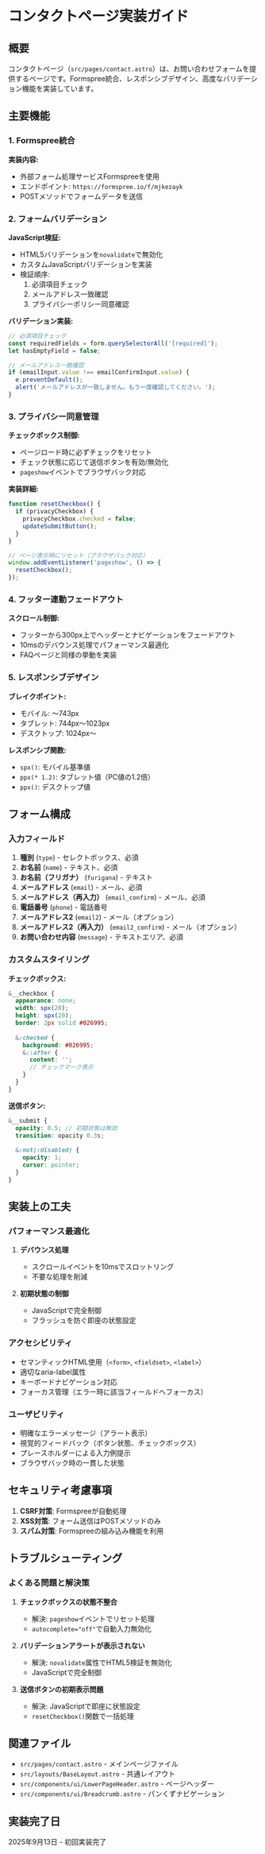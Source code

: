 # コンタクトページ実装ガイド

## 概要

コンタクトページ（`src/pages/contact.astro`）は、お問い合わせフォームを提供するページです。Formspree統合、レスポンシブデザイン、高度なバリデーション機能を実装しています。

## 主要機能

### 1. Formspree統合

**実装内容:**
- 外部フォーム処理サービスFormspreeを使用
- エンドポイント: `https://formspree.io/f/mjkezayk`
- POSTメソッドでフォームデータを送信

### 2. フォームバリデーション

**JavaScript検証:**
- HTML5バリデーションを`novalidate`で無効化
- カスタムJavaScriptバリデーションを実装
- 検証順序:
  1. 必須項目チェック
  2. メールアドレス一致確認
  3. プライバシーポリシー同意確認

**バリデーション実装:**
```javascript
// 必須項目チェック
const requiredFields = form.querySelectorAll('[required]');
let hasEmptyField = false;

// メールアドレス一致確認
if (emailInput.value !== emailConfirmInput.value) {
  e.preventDefault();
  alert('メールアドレスが一致しません。もう一度確認してください。');
}
```

### 3. プライバシー同意管理

**チェックボックス制御:**
- ページロード時に必ずチェックをリセット
- チェック状態に応じて送信ボタンを有効/無効化
- `pageshow`イベントでブラウザバック対応

**実装詳細:**
```javascript
function resetCheckbox() {
  if (privacyCheckbox) {
    privacyCheckbox.checked = false;
    updateSubmitButton();
  }
}

// ページ表示時にリセット（ブラウザバック対応）
window.addEventListener('pageshow', () => {
  resetCheckbox();
});
```

### 4. フッター連動フェードアウト

**スクロール制御:**
- フッターから300px上でヘッダーとナビゲーションをフェードアウト
- 10msのデバウンス処理でパフォーマンス最適化
- FAQページと同様の挙動を実装

### 5. レスポンシブデザイン

**ブレイクポイント:**
- モバイル: 〜743px
- タブレット: 744px〜1023px  
- デスクトップ: 1024px〜

**レスポンシブ関数:**
- `spx()`: モバイル基準値
- `ppx(* 1.2)`: タブレット値（PC値の1.2倍）
- `ppx()`: デスクトップ値

## フォーム構成

### 入力フィールド

1. **種別** (`type`) - セレクトボックス、必須
2. **お名前** (`name`) - テキスト、必須
3. **お名前（フリガナ）** (`furigana`) - テキスト
4. **メールアドレス** (`email`) - メール、必須
5. **メールアドレス（再入力）** (`email_confirm`) - メール、必須
6. **電話番号** (`phone`) - 電話番号
7. **メールアドレス2** (`email2`) - メール（オプション）
8. **メールアドレス2（再入力）** (`email2_confirm`) - メール（オプション）
9. **お問い合わせ内容** (`message`) - テキストエリア、必須

### カスタムスタイリング

**チェックボックス:**
```scss
&__checkbox {
  appearance: none;
  width: spx(20);
  height: spx(20);
  border: 2px solid #026995;
  
  &:checked {
    background: #026995;
    &::after {
      content: '';
      // チェックマーク表示
    }
  }
}
```

**送信ボタン:**
```scss
&__submit {
  opacity: 0.5; // 初期状態は無効
  transition: opacity 0.3s;
  
  &:not(:disabled) {
    opacity: 1;
    cursor: pointer;
  }
}
```

## 実装上の工夫

### パフォーマンス最適化

1. **デバウンス処理**
   - スクロールイベントを10msでスロットリング
   - 不要な処理を削減

2. **初期状態の制御**
   - JavaScriptで完全制御
   - フラッシュを防ぐ即座の状態設定

### アクセシビリティ

- セマンティックHTML使用（`<form>`, `<fieldset>`, `<label>`）
- 適切なaria-label属性
- キーボードナビゲーション対応
- フォーカス管理（エラー時に該当フィールドへフォーカス）

### ユーザビリティ

- 明確なエラーメッセージ（アラート表示）
- 視覚的フィードバック（ボタン状態、チェックボックス）
- プレースホルダーによる入力例提示
- ブラウザバック時の一貫した状態

## セキュリティ考慮事項

1. **CSRF対策**: Formspreeが自動処理
2. **XSS対策**: フォーム送信はPOSTメソッドのみ
3. **スパム対策**: Formspreeの組み込み機能を利用

## トラブルシューティング

### よくある問題と解決策

1. **チェックボックスの状態不整合**
   - 解決: `pageshow`イベントでリセット処理
   - `autocomplete="off"`で自動入力無効化

2. **バリデーションアラートが表示されない**
   - 解決: `novalidate`属性でHTML5検証を無効化
   - JavaScriptで完全制御

3. **送信ボタンの初期表示問題**
   - 解決: JavaScriptで即座に状態設定
   - `resetCheckbox()`関数で一括処理

## 関連ファイル

- `src/pages/contact.astro` - メインページファイル
- `src/layouts/BaseLayout.astro` - 共通レイアウト
- `src/components/ui/LowerPageHeader.astro` - ページヘッダー
- `src/components/ui/Breadcrumb.astro` - パンくずナビゲーション

## 実装完了日

2025年9月13日 - 初回実装完了